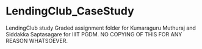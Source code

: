 # LendingClub_CaseStudy
LendingClub study
Graded assignment folder for Kumaraguru Muthuraj and Siddakka Saptasagare for IIIT PGDM.
NO COPYING OF THIS FOR ANY REASON WHATSOEVER.
